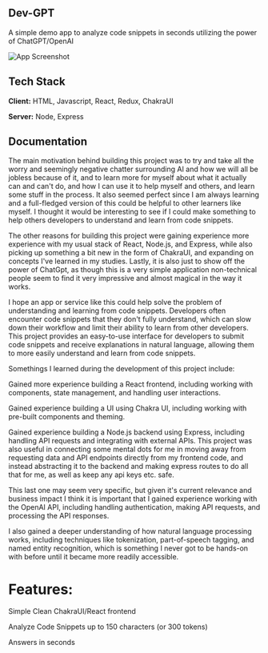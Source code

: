 
Dev-GPT
------------------
A simple demo app to analyze code snippets in seconds utilizing the power of ChatGPT/OpenAI

![App Screenshot](https://i.imgur.com/S8A8XK0.gif)


## Tech Stack

**Client:** HTML, Javascript, React, Redux, ChakraUI

**Server:** Node, Express


## Documentation

The main motivation behind building this project was to try and take all the worry and seemingly negative chatter surrounding AI and how we will all be jobless because of it, and to learn more for myself about what it actually can and can't do, and how I can use it to help myself and others, and learn some stuff in the process. It also seemed perfect since I am always learning and a full-fledged version of this could be helpful to other learners like myself. I thought it would be interesting to see if I could make something to help others developers to understand and learn from code snippets.

The other reasons for building this project were gaining experience more experience with my usual stack of React, Node.js, and Express, while also picking up something a bit new in the form of ChakraUI, and expanding on concepts I've learned in my studies. Lastly, it is also just to show off the power of ChatGpt, as though this is a very simple application non-technical people seem to find it very impressive and almost magical in the way it works.

I hope an app or service like this could help solve the problem of understanding and learning from code snippets. Developers often encounter code snippets that they don't fully understand, which can slow down their workflow and limit their ability to learn from other developers. This project provides an easy-to-use interface for developers to submit code snippets and receive explanations in natural language, allowing them to more easily understand and learn from code snippets.

Somethings I learned during the development of this project include:

Gained more experience building a React frontend, including working with components, state management, and handling user interactions.

Gained experience building a UI using Chakra UI, including working with pre-built components and theming.

Gained experience building a Node.js backend using Express, including handling API requests and integrating with external APIs. This project was also useful in connecting some mental dots for me in moving away from requesting data and API endpoints directly from my frontend code, and instead abstracting it to the backend and making express routes to do all that for me, as  well as keep any api keys etc. safe.

This last one may seem very specific, but given it's current relevance and business impact I think it is important that I gained experience working with the OpenAI API, including handling authentication, making API requests, and processing the API responses.

I also gained a deeper understanding of how natural language processing works, including techniques like tokenization, part-of-speech tagging, and named entity recognition, which is something I never got to be hands-on with before until it became more readily accessible.

# Features:

Simple Clean ChakraUI/React frontend

Analyze Code Snippets up to 150 characters (or 300 tokens)

Answers in seconds
